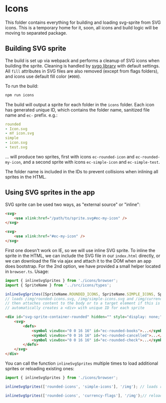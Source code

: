 # Icons

This folder contains everything for building and loading svg-sprite from SVG icons. This is a temporary home for
it, soon, all icons and build logic will be moving to separated package.

## Building SVG sprite

The build is set up via webpack and performs a cleanup of SVG icons when building the sprite. Cleaning is handled
by [svgo library](https://github.com/svg/svgo) with default settings. All `fill` attributes in SVG files are also
removed (except from flags folders), and icons use default fill color (`#000`).

To run the build:

```sh
npm run icons
```

The build will output a sprite for each folder in the `icons` folder. Each icon has generated unique ID, which contains
the folder name, sanitized file name and `ec-` prefix. e.g.:

```yaml
rounded
- Icon.svg
- mY icon.svg
simple
- icon.svg
- test.svg
```

... will produce two sprites, first with icons `ec-rounded-icon` and `ec-rounded-my-icon`, and a second sprite with icons
`ec-simple-icon` and `ec-simple-test`.

The folder name is included in the IDs to prevent collisions when inlining all sprites in the HTML.

## Using SVG sprites in the app

SVG sprite can be used two ways, as "external source" or "inline":

```html
<svg>
    <use xlink:href="/path/to/sprite.svg#ec-my-icon" />
</svg>
```

```html
<svg>
    <use xlink:href="#ec-my-icon" />
</svg>
```

First one doesn't work on IE, so we will use inline SVG sprite. To inline the sprite in the HTML,
we can include the SVG file in our `index.html` directly, or we can download the file via ajax and attach it to
the DOM when an app does bootstrap. For the 2nd option, we have provided a small helper located in `browser.ts`. Usage:

```ts
import { inlineSvgSprites } from './icons/browser';
import { SpriteName } from '../src/icons/types';

inlineSvgSprites([SpriteName.ROUNDED_ICONS, SpriteName.SIMPLE_ICONS, SpriteName.CURRENCY_FLAGS], '/img');
// loads /img/rounded-icons.svg, /img/simple-icons.svg and /img/currency-flags.svg in parallel
// then attaches content to the body or to a target element if this is provided as a third argument
// automatically creates a <div> with unique ID for each sprite
```

```html
<div id="svg-sprite-container-rounded" hidden="" style="display: none;">
    <svg>
        <defs>
            <symbol viewBox="0 0 16 16" id="ec-rounded-books">...</symbol>
            <symbol viewBox="0 0 16 16" id="ec-rounded-cancelled">...</symbol>
            <symbol viewBox="0 0 16 16" id="ec-rounded-check">...</symbol>
        </defs>
    </svg>
</div>
```

You can call the function `inlineSvgSprites` multiple times to load additional sprites or reloading existing ones:

```js
import { inlineSvgSprites } from './icons/browser';

inlineSvgSprites(['rounded-icons', 'simple-icons'], '/img'); // loads rounded-icons and simple-icons sprites for the first time

inlineSvgSprites(['rounded-icons', 'currency-flags'], '/img');// reloads rounded-icons and loads currency-flags sprites for the first time
```
